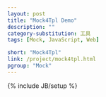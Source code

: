 ```yaml
---
layout: post
title: "Mock4Tpl Demo"
description: ""
category-substitution: 工具
tags: [Mock, JavaScript, Web]

short: "Mock4Tpl"
link: /project/mock4tpl.html
pgroup: "Mock"
---
```

{% include JB/setup %}
